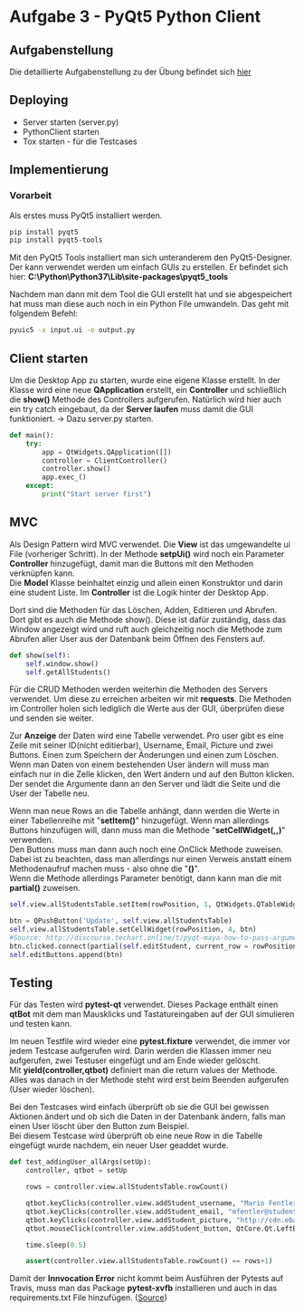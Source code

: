 # Aufgabe 3 - PyQt5 Python Client

## Aufgabenstellung
Die detaillierte Aufgabenstellung zu der Übung befindet sich [hier](TODO3.md)  
## Deploying
- Server starten (server.py)
- PythonClient starten
- Tox starten - für die Testcases
## Implementierung
### Vorarbeit
Als erstes muss PyQt5 installiert werden.  
```bash
pip install pyqt5
pip install pyqt5-tools
```
Mit den PyQt5 Tools installiert man sich unteranderem den PyQt5-Designer. Der kann verwendet werden um einfach GUIs zu erstellen. 
Er befindet sich hier: __C:\Python\Python37\Lib\site-packages\pyqt5_tools__  

Nachdem man dann mit dem Tool die GUI erstellt hat und sie abgespeichert hat muss man diese auch noch in ein Python File umwandeln. Das geht mit folgendem Befehl: 
```bash
pyuic5 -x input.ui -o output.py
```
## Client starten
Um die Desktop App zu starten, wurde eine eigene Klasse erstellt. In der Klasse wird eine neue __QApplication__ erstellt, ein __Controller__ und schließlich die __show()__ Methode des Controllers aufgerufen. Natürlich wird hier auch ein try catch eingebaut, da der __Server laufen__ muss damit die GUI funktioniert. -> Dazu server.py starten.  
```python
def main():
    try:
        app = QtWidgets.QApplication([])
        controller = ClientController()
        controller.show()
        app.exec_()
    except:
        print("Start server first")
```

## MVC
Als Design Pattern wird MVC verwendet. Die __View__ ist das umgewandelte ui File (vorheriger Schritt). In der Methode __setpUi()__ wird noch ein Parameter __Controller__ hinzugefügt, 
damit man die Buttons mit den Methoden verknüpfen kann.  
Die __Model__ Klasse beinhaltet einzig und allein einen Konstruktor und darin eine student Liste. 
Im __Controller__ ist die Logik hinter der Desktop App.  

Dort sind die Methoden für das Löschen, Adden, Editieren und Abrufen. Dort gibt es auch die Methode show(). Diese ist dafür zuständig, dass das Window angezeigt wird 
und ruft auch gleichzeitig noch die Methode zum Abrufen aller User aus der Datenbank beim Öffnen des Fensters auf.  
```python
def show(self):
	self.window.show()
	self.getAllStudents()
```

Für die CRUD Methoden werden weiterhin die Methoden des Servers verwendet. Um diese zu erreichen arbeiten wir mit __requests__. Die Methoden im Controller holen sich lediglich die Werte aus der GUI, überprüfen diese und senden sie weiter.  

Zur __Anzeige__ der Daten wird eine Tabelle verwendet. Pro user gibt es eine Zeile mit seiner ID(nicht editierbar), Username, Email, Picture und zwei Buttons. Einen zum Speichern der Änderungen und einen zum Löschen.  
Wenn man Daten von einem bestehenden User ändern will muss man einfach nur in die Zelle klicken, den Wert ändern und auf den Button klicken. Der sendet die Argumente dann an den Server und lädt die Seite und die User der Tabelle neu.  

Wenn man neue Rows an die Tabelle anhängt, dann werden die Werte in einer Tabellenreihe mit "__setItem()__" hinzugefügt. Wenn man allerdings Buttons hinzufügen will, dann muss man die Methode "__setCellWidget(<row>,<column>,<QtWidget>)__" verwenden.  
Den Buttons muss man dann auch noch eine OnClick Methode zuweisen. Dabei ist zu beachten, dass man allerdings nur einen Verweis anstatt einem Methodenaufruf machen muss - also ohne die "__()__".  
Wenn die Methode allerdings Parameter benötigt, dann kann man die mit __partial()__ zuweisen.
```python
self.view.allStudentsTable.setItem(rowPosition, 1, QtWidgets.QTableWidgetItem(student['username']))
```
```python
btn = QPushButton('Update', self.view.allStudentsTable)
self.view.allStudentsTable.setCellWidget(rowPosition, 4, btn)
#Source: http://discourse.techart.online/t/pyqt-maya-how-to-pass-arguments-to-a-function-when-connecting-it-to-pyqt-button/2953/2
btn.clicked.connect(partial(self.editStudent, current_row = rowPosition))
self.editButtons.append(btn)
```

## Testing
Für das Testen wird __pytest-qt__ verwendet. Dieses Package enthält einen __qtBot__ mit dem man Mausklicks und Tastatureingaben auf der GUI simulieren und testen kann.  

Im neuen Testfile wird wieder eine __pytest.fixture__ verwendet, die immer vor jedem Testcase aufgerufen wird. Darin werden die Klassen immer neu aufgerufen, zwei Testuser eingefügt und am Ende wieder gelöscht.  
Mit __yield(controller,qtbot)__ definiert man die return values der Methode. Alles was danach in der Methode steht wird erst beim Beenden aufgerufen (User wieder löschen).

Bei den Testcases wird einfach überprüft ob sie die GUI bei gewissen Aktionen ändert und ob sich die Daten in der Datenbank ändern, falls man einen User löscht über den Button zum Beispiel.  
Bei diesem Testcase wird überprüft ob eine neue Row in die Tabelle eingefügt wurde nachdem, ein neuer User geaddet wurde.  
```python
def test_addingUser_allArgs(setUp):
    controller, qtbot = setUp

    rows = controller.view.allStudentsTable.rowCount()

    qtbot.keyClicks(controller.view.addStudent_username, "Mario Fentler")
    qtbot.keyClicks(controller.view.addStudent_email, "mfentler@student.tgm.ac.at")
    qtbot.keyClicks(controller.view.addStudent_picture, "http://cdn.ebaumsworld.com/mediaFiles/picture/2453506/85677232.jpg")
    qtbot.mouseClick(controller.view.addStudent_button, QtCore.Qt.LeftButton)

    time.sleep(0.5)

    assert(controller.view.allStudentsTable.rowCount() == rows+1)
```

Damit der __Innvocation Error__ nicht kommt beim Ausführen der Pytests auf Travis, muss man das Package __pytest-xvfb__ installieren und auch in das requirements.txt File hinzufügen. ([Source](https://pypi.org/project/pytest-xvfb/))